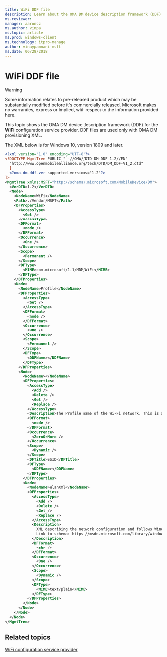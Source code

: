 ```yaml
---
title: WiFi DDF file
description: Learn about the OMA DM device description framework (DDF) for the WiFi configuration service provider (CSP).
ms.reviewer: 
manager: aaroncz
ms.author: vinpa
ms.topic: article
ms.prod: windows-client
ms.technology: itpro-manage
author: vinaypamnani-msft
ms.date: 06/28/2018
---
```


# WiFi DDF file

> [!WARNING]
> Some information relates to pre-released product which may be substantially modified before it's commercially released. Microsoft makes no warranties, express or implied, with respect to the information provided here.

This topic shows the OMA DM device description framework (DDF) for the **WiFi** configuration service provider. DDF files are used only with OMA DM provisioning XML.

The XML below is for Windows 10, version 1809 and later.

```xml
<?xml version="1.0" encoding="UTF-8"?>
<!DOCTYPE MgmtTree PUBLIC " -//OMA//DTD-DM-DDF 1.2//EN"
  "http://www.openmobilealliance.org/tech/DTD/DM_DDF-V1_2.dtd"
  [
  <?oma-dm-ddf-ver supported-versions="1.2"?>
]>
<MgmtTree xmlns:MSFT="http://schemas.microsoft.com/MobileDevice/DM">
  <VerDTD>1.2</VerDTD>
  <Node>
    <NodeName>WiFi</NodeName>
    <Path>./Vendor/MSFT</Path>
    <DFProperties>
      <AccessType>
        <Get />
      </AccessType>
      <DFFormat>
        <node />
      </DFFormat>
      <Occurrence>
        <One />
      </Occurrence>
      <Scope>
        <Permanent />
      </Scope>
      <DFType>
        <MIME>com.microsoft/1.1/MDM/WiFi</MIME>
      </DFType>
    </DFProperties>
    <Node>
      <NodeName>Profile</NodeName>
      <DFProperties>
        <AccessType>
          <Get />
        </AccessType>
        <DFFormat>
          <node />
        </DFFormat>
        <Occurrence>
          <One />
        </Occurrence>
        <Scope>
          <Permanent />
        </Scope>
        <DFType>
          <DDFName></DDFName>
        </DFType>
      </DFProperties>
      <Node>
        <NodeName></NodeName>
        <DFProperties>
          <AccessType>
            <Add />
            <Delete />
            <Get />
            <Replace />
          </AccessType>
          <Description>The Profile name of the Wi-Fi network. This is added when WlanXML node is added and deleted when Wlanxml is deleted.</Description>
          <DFFormat>
            <node />
          </DFFormat>
          <Occurrence>
            <ZeroOrMore />
          </Occurrence>
          <Scope>
            <Dynamic />
          </Scope>
          <DFTitle>SSID</DFTitle>
          <DFType>
            <DDFName></DDFName>
          </DFType>
        </DFProperties>
        <Node>
          <NodeName>WlanXml</NodeName>
          <DFProperties>
            <AccessType>
              <Add />
              <Delete />
              <Get />
              <Replace />
            </AccessType>
            <Description>
              XML describing the network configuration and follows Windows WLAN_profile schema.
              Link to schema: https://msdn.microsoft.com/library/windows/desktop/ms707341(v=vs.85).aspx
            </Description>
            <DFFormat>
              <chr />
            </DFFormat>
            <Occurrence>
              <One />
            </Occurrence>
            <Scope>
              <Dynamic />
            </Scope>
            <DFType>
              <MIME>text/plain</MIME>
            </DFType>
          </DFProperties>
        </Node>
      </Node>
    </Node>
  </Node>
</MgmtTree>
```

## Related topics

[WiFi configuration service provider](wifi-csp.md)

